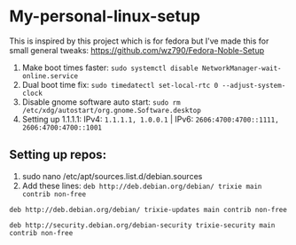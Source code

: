 # My-personal-linux-setup
This is inspired by this project which is for fedora but I've made this for small general tweaks: https://github.com/wz790/Fedora-Noble-Setup
1. Make boot times faster: ```sudo systemctl disable NetworkManager-wait-online.service```
2. Dual boot time fix: ```sudo timedatectl set-local-rtc 0 --adjust-system-clock```
3. Disable gnome software auto start: ```sudo rm /etc/xdg/autostart/org.gnome.Software.desktop```
4. Setting up 1.1.1.1: IPv4: ```1.1.1.1, 1.0.0.1``` | IPv6: ```2606:4700:4700::1111, 2606:4700:4700::1001```
## Setting up repos: 
1. sudo nano /etc/apt/sources.list.d/debian.sources
2. Add these lines: 
```deb http://deb.debian.org/debian/ trixie main contrib non-free```

```deb http://deb.debian.org/debian/ trixie-updates main contrib non-free```

```deb http://security.debian.org/debian-security trixie-security main contrib non-free```
